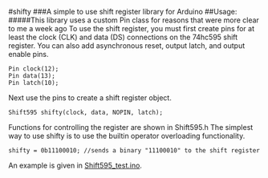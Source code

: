 #shifty
###A simple to use shift register library for Arduino
##Usage:
#####This library uses a custom Pin class for reasons that were more clear to me a week ago
To use the shift register, you must first create pins for at least the clock (CLK) and data (DS) connections
on the 74hc595 shift register. You can also add asynchronous reset, output latch, and output enable pins. 
```Arduino
Pin clock(12);
Pin data(13);
Pin latch(10);
```
Next use the pins to create a shift register object.
```Arduino
Shift595 shifty(clock, data, NOPIN, latch);
```
Functions for controlling the register are shown in Shift595.h
The simplest way to use shifty is to use the builtin operator overloading functionality.
```Arduino
shifty = 0b11100010; //sends a binary "11100010" to the shift register
```
An example is given in [Shift595_test.ino](https://github.com/aaronschraner/shifty/blob/master/Shift595_test.ino).

